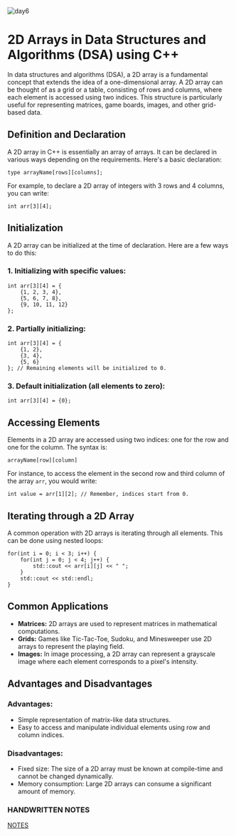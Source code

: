 
![day6](https://github.com/user-attachments/assets/ddacf2e6-c5bb-4ec6-b5a4-027db3fbb45d)

<h1>2D Arrays in Data Structures and Algorithms (DSA) using C++</h1>
    <p>In data structures and algorithms (DSA), a 2D array is a fundamental concept that extends the idea of a one-dimensional array. A 2D array can be thought of as a grid or a table, consisting of rows and columns, where each element is accessed using two indices. This structure is particularly useful for representing matrices, game boards, images, and other grid-based data.</p>

  <h2>Definition and Declaration</h2>
    <p>A 2D array in C++ is essentially an array of arrays. It can be declared in various ways depending on the requirements. Here's a basic declaration:</p>
    <pre><code>type arrayName[rows][columns];</code></pre>
    <p>For example, to declare a 2D array of integers with 3 rows and 4 columns, you can write:</p>
    <pre><code>int arr[3][4];</code></pre>

  <h2>Initialization</h2>
    <p>A 2D array can be initialized at the time of declaration. Here are a few ways to do this:</p>
    <h3>1. Initializing with specific values:</h3>
    <pre><code>int arr[3][4] = {
    {1, 2, 3, 4},
    {5, 6, 7, 8},
    {9, 10, 11, 12}
};</code></pre>
    <h3>2. Partially initializing:</h3>
    <pre><code>int arr[3][4] = { 
    {1, 2}, 
    {3, 4}, 
    {5, 6} 
}; // Remaining elements will be initialized to 0.</code></pre>
    <h3>3. Default initialization (all elements to zero):</h3>
    <pre><code>int arr[3][4] = {0};</code></pre>

  <h2>Accessing Elements</h2>
    <p>Elements in a 2D array are accessed using two indices: one for the row and one for the column. The syntax is:</p>
    <pre><code>arrayName[row][column]</code></pre>
    <p>For instance, to access the element in the second row and third column of the array <code>arr</code>, you would write:</p>
    <pre><code>int value = arr[1][2]; // Remember, indices start from 0.</code></pre>

  <h2>Iterating through a 2D Array</h2>
    <p>A common operation with 2D arrays is iterating through all elements. This can be done using nested loops:</p>
    <pre><code>for(int i = 0; i < 3; i++) {
    for(int j = 0; j < 4; j++) {
        std::cout << arr[i][j] << " ";
    }
    std::cout << std::endl;
}</code></pre>

  <h2>Common Applications</h2>
    <ul>
        <li><strong>Matrices:</strong> 2D arrays are used to represent matrices in mathematical computations.</li>
        <li><strong>Grids:</strong> Games like Tic-Tac-Toe, Sudoku, and Minesweeper use 2D arrays to represent the playing field.</li>
        <li><strong>Images:</strong> In image processing, a 2D array can represent a grayscale image where each element corresponds to a pixel's intensity.</li>
  </ul>

  <h2>Advantages and Disadvantages</h2>
    <h3>Advantages:</h3>
   <ul>
        <li>Simple representation of matrix-like data structures.</li>
        <li>Easy to access and manipulate individual elements using row and column indices.</li>
  </ul>
    <h3>Disadvantages:</h3>
    <ul>
        <li>Fixed size: The size of a 2D array must be known at compile-time and cannot be changed dynamically.</li>
        <li>Memory consumption: Large 2D arrays can consume a significant amount of memory.</li>
  </ul>
<h3>HANDWRITTEN NOTES</h3>
<a href = "https://drive.google.com/file/d/19caUgOnQyzLYBiTMdA9UBrgrGd07atMm/view?usp=sharing"> NOTES </a>
